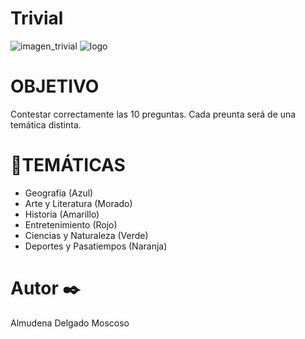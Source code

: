 # Trivial
![imagen_trivial](https://static.serlogal.com/imagenes_big/8436573/843657361028.JPG) ![logo](https://arquisoft.github.io/Trivial2a/images/trivialLogo.png)
# OBJETIVO
  Contestar correctamente las 10 preguntas.
  Cada preunta será de una temática distinta. 
  
# 🚀TEMÁTICAS
 * Geografía (Azul)
 * Arte y Literatura (Morado)
 * Historia (Amarillo)
 * Entretenimiento (Rojo)
 * Ciencias y Naturaleza (Verde)
 * Deportes y Pasatiempos (Naranja)
 
# Autor ✒️
Almudena Delgado Moscoso
